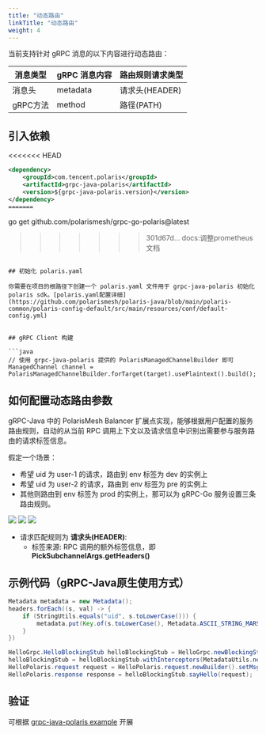 ```yaml
---
title: "动态路由"
linkTitle: "动态路由"
weight: 4
---
```


当前支持针对 gRPC 消息的以下内容进行动态路由：

| 消息类型 | gRPC 消息内容 | 路由规则请求类型 |
| -------- | ------------- | ---------------- |
| 消息头   | metadata    | 请求头(HEADER)   |
| gRPC方法  | method        | 路径(PATH)       |

## 引入依赖

<<<<<<< HEAD
```xml
<dependency>
    <groupId>com.tencent.polaris</groupId>
    <artifactId>grpc-java-polaris</artifactId>
    <version>${grpc-java-polaris.version}</version>
</dependency>
=======
```
go get github.com/polarismesh/grpc-go-polaris@latest
>>>>>>> 301d67d... docs:调整prometheus文档
```

## 初始化 polaris.yaml

你需要在项目的根路径下创建一个 polaris.yaml 文件用于 grpc-java-polaris 初始化 polaris sdk。[polaris.yaml配置详细](https://github.com/polarismesh/polaris-java/blob/main/polaris-common/polaris-config-default/src/main/resources/conf/default-config.yml)


## gRPC Client 构建

```java
// 使用 grpc-java-polaris 提供的 PolarisManagedChannelBuilder 即可
ManagedChannel channel = PolarisManagedChannelBuilder.forTarget(target).usePlaintext().build();
```

## 如何配置动态路由参数

gRPC-Java 中的 PolarisMesh Balancer 扩展点实现，能够根据用户配置的服务路由规则，自动的从当前 RPC 调用上下文以及请求信息中识别出需要参与服务路由的请求标签信息。

假定一个场景：

- 希望 uid 为 user-1 的请求，路由到 env 标签为 dev 的实例上
- 希望 uid 为 user-2 的请求，路由到 env 标签为 pre 的实例上
- 其他则路由到 env 标签为 prod 的实例上，那可以为 gRPC-Go 服务设置三条路由规则。

![](../images/grpcgo-route-rule-dev.png)
![](../images/grpcgo-route-rule-pre.png)
![](../images/grpcgo-route-rule-prod.png)

- 请求匹配规则为 **请求头(HEADER)**: 
  - 标签来源: RPC 调用的额外标签信息，即 **PickSubchannelArgs.getHeaders()**

## 示例代码（gRPC-Java原生使用方式）

```java
Metadata metadata = new Metadata();
headers.forEach((s, val) -> {
    if (StringUtils.equals("uid", s.toLowerCase())) {
        metadata.put(Key.of(s.toLowerCase(), Metadata.ASCII_STRING_MARSHALLER), val.get(0));
    }
})

HelloGrpc.HelloBlockingStub helloBlockingStub = HelloGrpc.newBlockingStub(channel);
helloBlockingStub = helloBlockingStub.withInterceptors(MetadataUtils.newAttachHeadersInterceptor(metadata));
HelloPolaris.request request = HelloPolaris.request.newBuilder().setMsg(value).build();
HelloPolaris.response response = helloBlockingStub.sayHello(request);
```

## 验证

可根据 [grpc-java-polaris example](https://github.com/polarismesh/grpc-java-polaris/tree/main/grpc-java-polaris-examples/router-grayrelease-example) 开展
